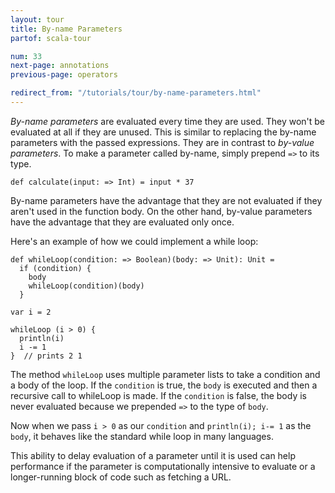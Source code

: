 ```yaml
---
layout: tour
title: By-name Parameters
partof: scala-tour

num: 33
next-page: annotations
previous-page: operators

redirect_from: "/tutorials/tour/by-name-parameters.html"
---
```


_By-name parameters_ are evaluated every time they are used. They won't be evaluated at all if they are unused. This is similar to replacing the by-name parameters with the passed expressions. They are in contrast to _by-value parameters_. To make a parameter called by-name, simply prepend `=>` to its type.
```tut
def calculate(input: => Int) = input * 37
```
By-name parameters have the advantage that they are not evaluated if they aren't used in the function body. On the other hand, by-value parameters have the advantage that they are evaluated only once.

Here's an example of how we could implement a while loop:

```tut
def whileLoop(condition: => Boolean)(body: => Unit): Unit =
  if (condition) {
    body
    whileLoop(condition)(body)
  }

var i = 2

whileLoop (i > 0) {
  println(i)
  i -= 1
}  // prints 2 1
```
The method `whileLoop` uses multiple parameter lists to take a condition and a body of the loop. If the `condition` is true, the `body` is executed and then a recursive call to whileLoop is made. If the `condition` is false, the body is never evaluated because we prepended `=>` to the type of `body`.

Now when we pass `i > 0` as our `condition` and `println(i); i-= 1` as the `body`, it behaves like the standard while loop in many languages.

This ability to delay evaluation of a parameter until it is used can help performance if the parameter is computationally intensive to evaluate or a longer-running block of code such as fetching a URL.
